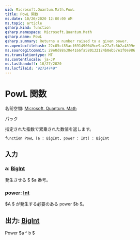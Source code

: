 ```yaml
---
uid: Microsoft.Quantum.Math.PowL
title: PowL 関数
ms.date: 10/26/2020 12:00:00 AM
ms.topic: article
qsharp.kind: function
qsharp.namespace: Microsoft.Quantum.Math
qsharp.name: PowL
qsharp.summary: Returns a number raised to a given power.
ms.openlocfilehash: 22c05cf85acf691490049ce9ac27a7c6b2a4899e
ms.sourcegitcommit: 29e0d88a30e4166fa580132124b0eb57e1f0e986
ms.translationtype: MT
ms.contentlocale: ja-JP
ms.lasthandoff: 10/27/2020
ms.locfileid: "92724749"
---
```

# <a name="powl-function"></a>PowL 関数

名前空間: [Microsoft. Quantum. Math](xref:Microsoft.Quantum.Math)

パック [](https://nuget.org/packages/)


指定された指数で累乗された数値を返します。

```qsharp
function PowL (a : BigInt, power : Int) : BigInt
```


## <a name="input"></a>入力

### <a name="a--bigint"></a>a: [BigInt](xref:microsoft.quantum.lang-ref.bigint)

発生させる $ $a 番号。


### <a name="power--int"></a>power: [Int](xref:microsoft.quantum.lang-ref.int)

$A $ が発生する必要のある power $b $。



## <a name="output--bigint"></a>出力: [BigInt](xref:microsoft.quantum.lang-ref.bigint)

Power $a ^ b $